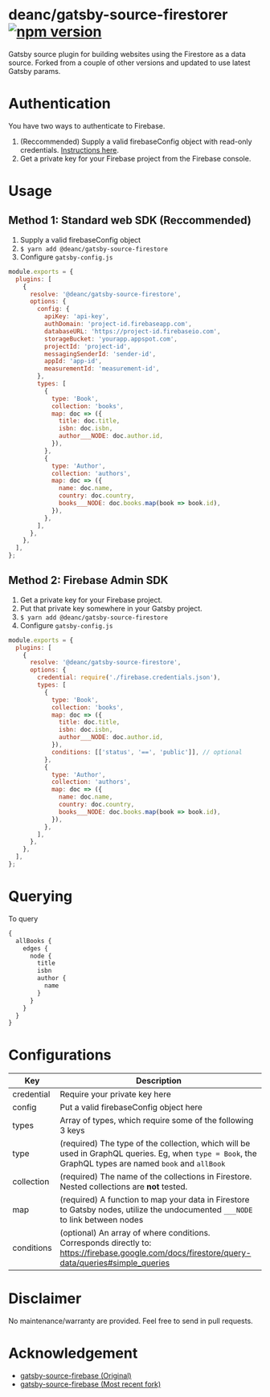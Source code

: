 # deanc/gatsby-source-firestorer [![npm version](https://badge.fury.io/js/%40deanc%2Fgatsby-source-firestorer.svg)](https://badge.fury.io/js/%40deanc%2Fgatsby-source-firestorer)

Gatsby source plugin for building websites using the Firestore as a data source. Forked from a couple of other versions and updated to use
latest Gatsby params.

# Authentication

You have two ways to authenticate to Firebase.

1. (Reccommended) Supply a valid firebaseConfig object with read-only credentials. [Instructions here](https://support.google.com/firebase/answer/7015592#web).
2. Get a private key for your Firebase project from the Firebase console.

# Usage

## Method 1: Standard web SDK (Reccommended)

1. Supply a valid firebaseConfig object
2. `$ yarn add @deanc/gatsby-source-firestore`
3. Configure `gatsby-config.js`

```javascript
module.exports = {
  plugins: [
    {
      resolve: '@deanc/gatsby-source-firestore',
      options: {
        config: {
          apiKey: 'api-key',
          authDomain: 'project-id.firebaseapp.com',
          databaseURL: 'https://project-id.firebaseio.com',
          storageBucket: 'yourapp.appspot.com',
          projectId: 'project-id',
          messagingSenderId: 'sender-id',
          appId: 'app-id',
          measurementId: 'measurement-id',
        },
        types: [
          {
            type: 'Book',
            collection: 'books',
            map: doc => ({
              title: doc.title,
              isbn: doc.isbn,
              author___NODE: doc.author.id,
            }),
          },
          {
            type: 'Author',
            collection: 'authors',
            map: doc => ({
              name: doc.name,
              country: doc.country,
              books___NODE: doc.books.map(book => book.id),
            }),
          },
        ],
      },
    },
  ],
};
```

## Method 2: Firebase Admin SDK

1. Get a private key for your Firebase project.
2. Put that private key somewhere in your Gatsby project.
3. `$ yarn add @deanc/gatsby-source-firestore`
4. Configure `gatsby-config.js`

```javascript
module.exports = {
  plugins: [
    {
      resolve: '@deanc/gatsby-source-firestore',
      options: {
        credential: require('./firebase.credentials.json'),
        types: [
          {
            type: 'Book',
            collection: 'books',
            map: doc => ({
              title: doc.title,
              isbn: doc.isbn,
              author___NODE: doc.author.id,
            }),
            conditions: [['status', '==', 'public']], // optional
          },
          {
            type: 'Author',
            collection: 'authors',
            map: doc => ({
              name: doc.name,
              country: doc.country,
              books___NODE: doc.books.map(book => book.id),
            }),
          },
        ],
      },
    },
  ],
};
```

# Querying

To query

```graphql
{
  allBooks {
    edges {
      node {
        title
        isbn
        author {
          name
        }
      }
    }
  }
}
```

# Configurations

| Key        | Description                                                                                                                                            |
| ---------- | ------------------------------------------------------------------------------------------------------------------------------------------------------ |
| credential | Require your private key here                                                                                                                          |
| config     | Put a valid firebaseConfig object here                                                                                                                 |
| types      | Array of types, which require some of the following 3 keys                                                                                             |
| type       | (required) The type of the collection, which will be used in GraphQL queries. Eg, when `type = Book`, the GraphQL types are named `book` and `allBook` |
| collection | (required) The name of the collections in Firestore. Nested collections are **not** tested.                                                            |
| map        | (required) A function to map your data in Firestore to Gatsby nodes, utilize the undocumented `___NODE` to link between nodes                          |
| conditions | (optional) An array of where conditions. Corresponds directly to: https://firebase.google.com/docs/firestore/query-data/queries#simple_queries         |

# Disclaimer

No maintenance/warranty are provided. Feel free to send in pull requests.

# Acknowledgement

- [gatsby-source-firebase (Original)](https://github.com/ReactTraining/gatsby-source-firebase)
- [gatsby-source-firebase (Most recent fork)](https://github.com/tomphill/gatsby-source-firestore)
